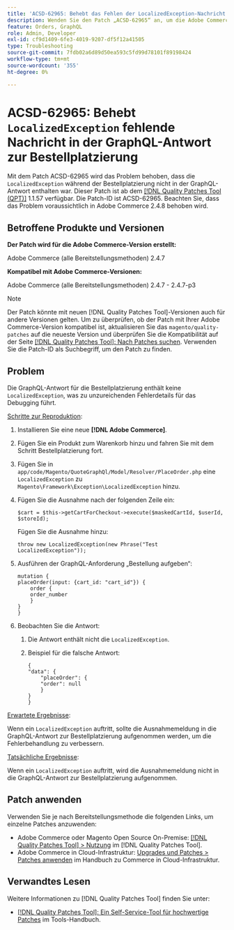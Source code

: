 ```yaml
---
title: 'ACSD-62965: Behebt das Fehlen der LocalizedException-Nachricht in der GraphQL-Antwort zur Bestellplatzierung'
description: Wenden Sie den Patch „ACSD-62965“ an, um die Adobe Commerce-Probleme zu beheben, bei denen die Nachricht „LocalizedException“ während der Auftragserteilung nicht in der GraphQL-Antwort enthalten war.
feature: Orders, GraphQL
role: Admin, Developer
exl-id: cf9d1409-6fe3-4019-9207-df5f12a41505
type: Troubleshooting
source-git-commit: 7fdb02a6d89d50ea593c5fd99d78101f89198424
workflow-type: tm+mt
source-wordcount: '355'
ht-degree: 0%

---
```


# ACSD-62965: Behebt `LocalizedException` fehlende Nachricht in der GraphQL-Antwort zur Bestellplatzierung

Mit dem Patch ACSD-62965 wird das Problem behoben, dass die `LocalizedException` während der Bestellplatzierung nicht in der GraphQL-Antwort enthalten war. Dieser Patch ist ab dem [[!DNL Quality Patches Tool (QPT)]](/help/tools/quality-patches-tool/quality-patches-tool-to-self-serve-quality-patches.md) 1.1.57 verfügbar. Die Patch-ID ist ACSD-62965. Beachten Sie, dass das Problem voraussichtlich in Adobe Commerce 2.4.8 behoben wird.

## Betroffene Produkte und Versionen

**Der Patch wird für die Adobe Commerce-Version erstellt:**

Adobe Commerce (alle Bereitstellungsmethoden) 2.4.7

**Kompatibel mit Adobe Commerce-Versionen:**

Adobe Commerce (alle Bereitstellungsmethoden) 2.4.7 - 2.4.7-p3

>[!NOTE]
>
>Der Patch könnte mit neuen [!DNL Quality Patches Tool]-Versionen auch für andere Versionen gelten. Um zu überprüfen, ob der Patch mit Ihrer Adobe Commerce-Version kompatibel ist, aktualisieren Sie das `magento/quality-patches` auf die neueste Version und überprüfen Sie die Kompatibilität auf der Seite [[!DNL Quality Patches Tool]: Nach Patches suchen](https://experienceleague.adobe.com/tools/commerce-quality-patches/index.html?lang=de). Verwenden Sie die Patch-ID als Suchbegriff, um den Patch zu finden.

## Problem

Die GraphQL-Antwort für die Bestellplatzierung enthält keine `LocalizedException`, was zu unzureichenden Fehlerdetails für das Debugging führt.

<u>Schritte zur Reproduktion</u>:

1. Installieren Sie eine neue **[!DNL Adobe Commerce]**.
1. Fügen Sie ein Produkt zum Warenkorb hinzu und fahren Sie mit dem Schritt Bestellplatzierung fort.
1. Fügen Sie in `app/code/Magento/QuoteGraphQl/Model/Resolver/PlaceOrder.php` eine `LocalizedException` zu `Magento\Framework\Exception\LocalizedException` hinzu.
1. Fügen Sie die Ausnahme nach der folgenden Zeile ein:

   ```
   $cart = $this->getCartForCheckout->execute($maskedCartId, $userId, $storeId);
   ```

   Fügen Sie die Ausnahme hinzu:

   ```
   throw new LocalizedException(new Phrase("Test LocalizedException"));
   ```

1. Ausführen der GraphQL-Anforderung „Bestellung aufgeben“:

   ```
   mutation {
   placeOrder(input: {cart_id: "cart_id"}) {
       order {
       order_number
       }
   }
   }
   ```

1. Beobachten Sie die Antwort:
   1. Die Antwort enthält nicht die `LocalizedException`.
   1. Beispiel für die falsche Antwort:

      ```
      {
      "data": {
          "placeOrder": {
          "order": null
          }
      }
      }
      ```

<u>Erwartete Ergebnisse</u>:

Wenn ein `LocalizedException` auftritt, sollte die Ausnahmemeldung in die GraphQL-Antwort zur Bestellplatzierung aufgenommen werden, um die Fehlerbehandlung zu verbessern.

<u>Tatsächliche Ergebnisse</u>:

Wenn ein `LocalizedException` auftritt, wird die Ausnahmemeldung nicht in die GraphQL-Antwort zur Bestellplatzierung aufgenommen.

## Patch anwenden

Verwenden Sie je nach Bereitstellungsmethode die folgenden Links, um einzelne Patches anzuwenden:

* Adobe Commerce oder Magento Open Source On-Premise: [[!DNL Quality Patches Tool] > Nutzung](/help/tools/quality-patches-tool/usage.md) im [!DNL Quality Patches Tool].
* Adobe Commerce in Cloud-Infrastruktur: [Upgrades und Patches > Patches anwenden](https://experienceleague.adobe.com/docs/commerce-cloud-service/user-guide/develop/upgrade/apply-patches.html?lang=de) im Handbuch zu Commerce in Cloud-Infrastruktur.

## Verwandtes Lesen

Weitere Informationen zu [!DNL Quality Patches Tool] finden Sie unter:

* [[!DNL Quality Patches Tool]: Ein Self-Service-Tool für hochwertige Patches](/help/tools/quality-patches-tool/quality-patches-tool-to-self-serve-quality-patches.md) im Tools-Handbuch.
